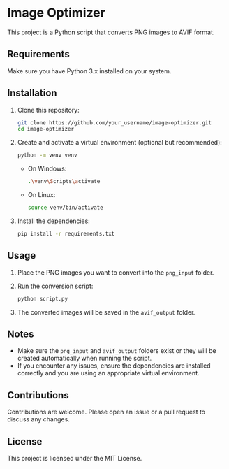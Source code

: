 # Image Optimizer

This project is a Python script that converts PNG images to AVIF format.

## Requirements

Make sure you have Python 3.x installed on your system.

## Installation

1. Clone this repository:

    ```sh
    git clone https://github.com/your_username/image-optimizer.git
    cd image-optimizer
    ```

2. Create and activate a virtual environment (optional but recommended):

    ```sh
    python -m venv venv
    ```

    - On Windows:

        ```sh
        .\venv\Scripts\activate
        ```

    - On Linux:

        ```sh
        source venv/bin/activate
        ```

3. Install the dependencies:

    ```sh
    pip install -r requirements.txt
    ```

## Usage

1. Place the PNG images you want to convert into the `png_input` folder.
2. Run the conversion script:

    ```sh
    python script.py
    ```

3. The converted images will be saved in the `avif_output` folder.


## Notes

- Make sure the `png_input` and `avif_output` folders exist or they will be created automatically when running the script.
- If you encounter any issues, ensure the dependencies are installed correctly and you are using an appropriate virtual environment.

## Contributions

Contributions are welcome. Please open an issue or a pull request to discuss any changes.

## License

This project is licensed under the MIT License.
